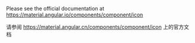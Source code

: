 Please see the official documentation at https://material.angular.io/components/component/icon

请参阅 https://material.angular.cn/components/component/icon 上的官方文档
